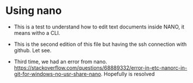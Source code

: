 # Using nano

* This is a test to understand how to edit text documents inside NANO, it means witho a CLI. 

* This is the second edition of this file but having the ssh connection with github. Let see.

* Third time, we had an error from nano. https://stackoverflow.com/questions/68889332/error-in-etc-nanorc-in-git-for-windows-no-usr-share-nano. Hopefully is resolved

